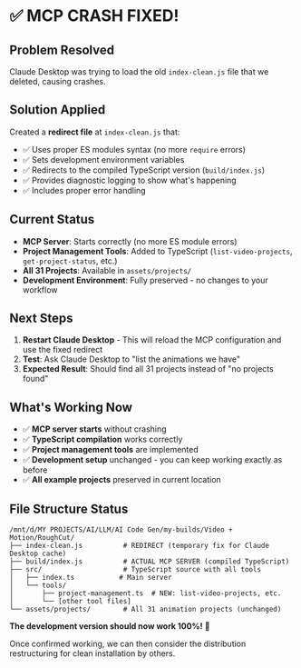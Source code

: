 # ✅ MCP CRASH FIXED!

## Problem Resolved
Claude Desktop was trying to load the old `index-clean.js` file that we deleted, causing crashes.

## Solution Applied
Created a **redirect file** at `index-clean.js` that:
- ✅ Uses proper ES modules syntax (no more `require` errors)
- ✅ Sets development environment variables
- ✅ Redirects to the compiled TypeScript version (`build/index.js`)
- ✅ Provides diagnostic logging to show what's happening
- ✅ Includes proper error handling

## Current Status
- **MCP Server**: Starts correctly (no more ES module errors)
- **Project Management Tools**: Added to TypeScript (`list-video-projects`, `get-project-status`, etc.)
- **All 31 Projects**: Available in `assets/projects/`
- **Development Environment**: Fully preserved - no changes to your workflow

## Next Steps
1. **Restart Claude Desktop** - This will reload the MCP configuration and use the fixed redirect
2. **Test**: Ask Claude Desktop to "list the animations we have" 
3. **Expected Result**: Should find all 31 projects instead of "no projects found"

## What's Working Now
- ✅ **MCP server starts** without crashing
- ✅ **TypeScript compilation** works correctly  
- ✅ **Project management tools** are implemented
- ✅ **Development setup** unchanged - you can keep working exactly as before
- ✅ **All example projects** preserved in current location

## File Structure Status
```
/mnt/d/MY PROJECTS/AI/LLM/AI Code Gen/my-builds/Video + Motion/RoughCut/
├── index-clean.js          # REDIRECT (temporary fix for Claude Desktop cache)
├── build/index.js          # ACTUAL MCP SERVER (compiled TypeScript)
├── src/                    # TypeScript source with all tools
│   ├── index.ts           # Main server
│   └── tools/
│       ├── project-management.ts  # NEW: list-video-projects, etc.
│       └── [other tool files]
└── assets/projects/        # All 31 animation projects (unchanged)
```

**The development version should now work 100%!** 🎉

Once confirmed working, we can then consider the distribution restructuring for clean installation by others.